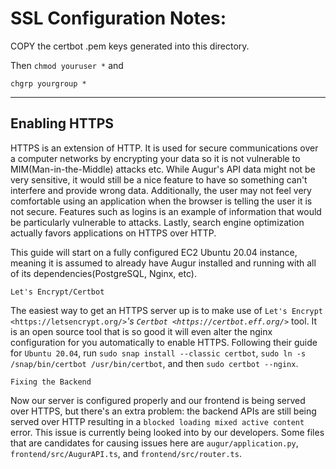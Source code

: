# SSL Configuration Notes:



COPY the certbot .pem keys generated into this directory. 

Then `chmod youruser *` and 

`chgrp yourgroup *`


--------------------
Enabling HTTPS
--------------------

HTTPS is an extension of HTTP. It is used for secure communications over a computer networks by encrypting your data so it is not vulnerable to MIM(Man-in-the-Middle) attacks etc. While Augur's API data might not be very sensitive, it would still be a nice feature to have so something can't interfere and provide wrong data. Additionally, the user may not feel very comfortable using an application when the browser is telling the user it is not secure. Features such as logins is an example of information that would be particularly vulnerable to attacks. Lastly, search engine optimization actually favors applications on HTTPS over HTTP.

This guide will start on a fully configured EC2 Ubuntu 20.04 instance, meaning it is assumed to already have Augur installed and running with all of its dependencies(PostgreSQL, Nginx, etc).

~~~~~~~~~~~~~~~~~~~~~
Let's Encrypt/Certbot
~~~~~~~~~~~~~~~~~~~~~

The easiest way to get an HTTPS server up is to make use of `Let's Encrypt <https://letsencrypt.org/>`_'s `Certbot <https://certbot.eff.org/>`_ tool. It is an open source tool that is so good it will even alter the nginx configuration for you automatically to enable HTTPS. Following their guide for ``Ubuntu 20.04``, run ``sudo snap install --classic certbot``, ``sudo ln -s /snap/bin/certbot /usr/bin/certbot``, and then ``sudo certbot --nginx``.

~~~~~~~~~~~~~~~~~~~~
Fixing the Backend
~~~~~~~~~~~~~~~~~~~~

Now our server is configured properly and our frontend is being served over HTTPS, but there's an extra problem: the backend APIs are still being served over HTTP resulting in a ``blocked loading mixed active content`` error. This issue is currently being looked into by our developers. Some files that are candidates for causing issues here are ``augur/application.py``, ``frontend/src/AugurAPI.ts``, and ``frontend/src/router.ts``.
